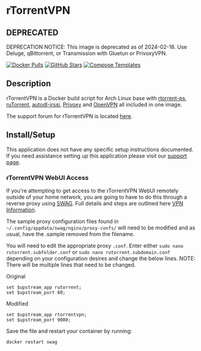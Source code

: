 # rTorrentVPN

## DEPRECATED

DEPRECATION NOTICE: This image is deprecated as of 2024-02-18. Use Deluge, qBittorrent, or Transmission with Gluetun or PrivoxyVPN.

[![Docker Pulls](https://img.shields.io/docker/pulls/binhex/arch-rtorrentvpn?style=flat-square&color=607D8B&label=docker%20pulls&logo=docker)](https://hub.docker.com/r/binhex/arch-rtorrentvpn)
[![GitHub Stars](https://img.shields.io/github/stars/binhex/arch-rtorrentvpn?style=flat-square&color=607D8B&label=github%20stars&logo=github)](https://github.com/binhex/arch-rtorrentvpn)
[![Compose Templates](https://img.shields.io/static/v1?style=flat-square&color=607D8B&label=compose&message=templates)](https://github.com/GhostWriters/DockSTARTer/tree/master/compose/.apps/rtorrentvpn)

## Description

rTorrentVPN is a Docker build script for Arch Linux base with
[rtorrent-ps](https://github.com/pyroscope/rtorrent-ps),
[ruTorrent](https://github.com/Novik/ruTorrent),
[autodl-irssi](https://github.com/autodl-community/autodl-irssi),
[Privoxy](http://www.privoxy.org/) and [OpenVPN](https://openvpn.net/) all
included in one image.

The support forum for rTorrentVPN is located
[here](https://forums.unraid.net/topic/46127-support-binhex-rtorrentvpn/).

## Install/Setup

This application does not have any specific setup instructions documented. If
you need assistance setting up this application please visit our
[support page](https://dockstarter.com/basics/support/).

### rTorrentVPN WebUI Access

If you're attempting to get access to the rTorrentVPN WebUI remotely outside of
your home network, you are going to have to do this through a reverse proxy
using [SWAG](https://dockstarter.com/apps/swag/). Full details and steps are
outlined here [VPN Information](https://dockstarter.com/advanced/vpn-info/).

The sample proxy configuration files found in
`~/.config/appdata/swag/nginx/proxy-confs/` will need to be modified and as
usual, have the .sample removed from the filename.

You will need to edit the appropriate proxy `.conf`. Enter either
`sudo nano rutorrent.subfolder.conf` or `sudo nano rutorrent.subdomain.conf`
depending on your configuration desires and change the below lines. NOTE: There
will be multiple lines that need to be changed.

Original

```nginx
set $upstream_app rutorrent;
set $upstream_port 80;
```

Modified

```nginx
set $upstream_app rtorrentvpn;
set $upstream_port 9080;
```

Save the file and restart your container by running:

```bash
docker restart swag
```
